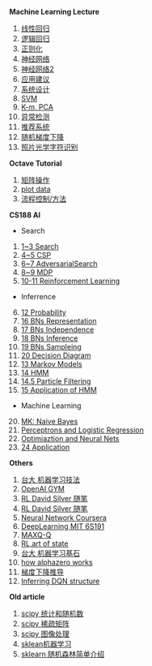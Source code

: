 **Machine Learning Lecture**


 1. [线性回归](ML_%E6%9C%BA%E5%99%A8%E5%AD%A6%E4%B9%A0_%E5%9B%9E%E5%BD%92.md) 
 2. [逻辑回归](ML_%E6%9C%BA%E5%99%A8%E5%AD%A6%E4%B9%A0_%E9%80%BB%E8%BE%91%E5%9B%9E%E5%BD%92.md) 
 3. [正则化](ML_%E6%9C%BA%E5%99%A8%E5%AD%A6%E4%B9%A0_%E6%AD%A3%E5%88%99%E5%8C%96.md)    
 4. [神经网络](ML_机器学习_神经网络.md)  
 5. [神经网络2](ML_机器学习_神经网络2.md) 
 6. [应用建议](ML_%E6%9C%BA%E5%99%A8%E5%AD%A6%E4%B9%A0_Advice.md) 
 7. [系统设计](ML_%E6%9C%BA%E5%99%A8%E5%AD%A6%E4%B9%A0_SystemDesign.md) 
 8. [SVM](ML_%E6%9C%BA%E5%99%A8%E5%AD%A6%E4%B9%A0_SVM.md)
 9. [K-m, PCA](ML_%E6%9C%BA%E5%99%A8%E5%AD%A6%E4%B9%A0_%E9%9D%9E%E7%9B%91%E7%9D%A3%E5%AD%A6%E4%B9%A0.md) 
 10. [异常检测](ML_%E6%9C%BA%E5%99%A8%E5%AD%A6%E4%B9%A0_%E5%BC%82%E5%B8%B8%E6%A3%80%E6%B5%8B.md) 
 11. [推荐系统](ML_Recommender_Systems.md) 
 12. [随机梯度下降](ML_机器学习_随机梯度下降.md)
 13. [照片光学字符识别](ML_机器学习_PhotoOCR.md) 



**Octave Tutorial**


 1. [矩阵操作](ML_%E6%9C%BA%E5%99%A8%E5%AD%A6%E4%B9%A0_Octave_%E5%B8%B8%E7%94%A8%E5%91%BD%E4%BB%A4_%E7%9F%A9%E9%98%B5%E6%93%8D%E4%BD%9C.md)
 2. [plot data](ML_%E6%9C%BA%E5%99%A8%E5%AD%A6%E4%B9%A0_Octave_plotting_data.md)   
 3. [流程控制/方法](ML_%E6%9C%BA%E5%99%A8%E5%AD%A6%E4%B9%A0_Octave_%E6%B5%81%E7%A8%8B%E6%8E%A7%E5%88%B6_%E6%96%B9%E6%B3%95.md)     


**CS188 AI**

- Search
1. [1~3 Search](AI_CS188.md)
2. [4~5 CSP](AI_CS188_CPS.md)
3. [6~7 AdversarialSearch](AI_CS188_AdversarialSearch.md)
4. [8~9 MDP](AI_CS188_MDP.md)
5. [10-11 Reinforcement Learning](AI_CS188_ReinforcementLearning.md)

- Inferrence
6. [12 Probability](AI_CS188_Probability.md)
11. [16 BNs Representation](AI_CS188_NayesNets.md)
12. [17 BNs Independence](AI_CS188_BNs_Independence.md)
13. [18 BNs Inference](AI_CS188_BNs_Inference.md)
14. [19 BNs Sampleing](AI_CS188_BNs_Sampling.md)
15. [20 Decision Diagram](AI_CS188_DecisionDiagrams.md)
7. [13 Markov Models](AI_CS188_Markov_Models.md)
8. [14 HMM](AI_CS188_Hidden_Markov_Models.md)
9. [14.5 Particle Filtering](AI_CS188_ParticleFiltering.md)
10. [15 Application of HMM](AI_CS188_ApplicationOfHMM.md)

- Machine Learning
20. [MK: Naive Bayes](AI_CS188_ML_NaiveBayes.md)
21. [Perceptrons and Logistic Regression](AI_CS188_Perceptron_and_Logistic.md)
22. [Optimiaztion and Neural Nets](AI_CS188_OptimizationAndNeuralNets.md)
24. [24 Application](AI_CS188_Application.md)



**Others**

 1. [台大 机器学习技法](TaiwanU_ML.md)
 2. [OpenAI GYM](openAI_gym.md)
 3. [RL David Silver 随笔](RL_DavidSilver.md)
 4. [RL David Silver 随笔](RL_DavidSilver_part2.md)
 5. [Neural Network Coursera](NeuralNetworks.md)
 6. [DeepLearning MIT 6S191](MIT_6S191_DL.md)
 7. [MAXQ-Q](Maxq.md)
 8. [RL,art of state](RL_art_of_state.md)
 9. [台大 机器学习基石](TaiwanU_MLbasis.md) 
 10. [how alphazero works](alphazero.md)
 11. [梯度下降推导](LinearRegressionDerive.md)
 12. [Inferring DQN structure](RL_dqn_article_1.md)


**Old article**

 1. [scipy 统计和随机数](ML-1.5.6%20scipy%20%E7%BB%9F%E8%AE%A1%E5%92%8C%E9%9A%8F%E6%9C%BA%E6%95%B0.md) 
 2. [scipy 稀疏矩阵](ML-2.5%20Sparse%20Matrices%20in%20SciPy.md) 
 3. [scipy 图像处理](ML-2.6%20Scipy%20%E5%A4%84%E7%90%86%E5%9B%BE%E5%83%8F%E6%95%B0%E6%8D%AE.md)  
 4. [sklean机器学习](ML-3.5%20sklean%E6%9C%BA%E5%99%A8%E5%AD%A6%E4%B9%A0.md)  
 5. [sklearn 随机森林简单介绍](ML_sklearn%20%E9%9A%8F%E6%9C%BA%E6%A3%AE%E6%9E%97%E7%AE%80%E5%8D%95%E4%BB%8B%E7%BB%8D.md)












